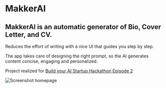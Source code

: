 # MakkerAI

## MakkerAI is an automatic generator of Bio, Cover Letter, and CV.
Reduces the effort of writing with a nice UI that guides you step by step.

The app takes care of designing the right prompt, so the AI generates content concise, engaging and personalized. 

Project realized for [Build your AI Startup Hackathon Episode 2](https://lablab.ai/event/ai-startup-hackathon-episode-2)

![Screenshot homepage](hompage.png)

